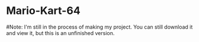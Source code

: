 # Mario-Kart-64
#Note: I'm still in the process of making my project. You can still download it and view it, but this is an unfinished version.
